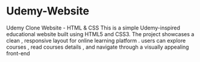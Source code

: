 # Udemy-Website
Udemy Clone Website - HTML &amp; CSS      This is a simple Udemy-inspired educational website built using HTML5 and CSS3. The project showcases a clean , responsive layout for online learning platform . users can explore courses , read courses details , and navigate through a visually appealing front-end 
